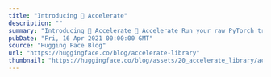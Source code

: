 ```yaml
---
title: "Introducing 🤗 Accelerate"
description: ""
summary: "Introducing 🤗 Accelerate 🤗 Accelerate Run your raw PyTorch training scripts on any kind of device. M..."
pubDate: "Fri, 16 Apr 2021 00:00:00 GMT"
source: "Hugging Face Blog"
url: "https://huggingface.co/blog/accelerate-library"
thumbnail: "https://huggingface.co/blog/assets/20_accelerate_library/accelerate_diff.png"
---
```


